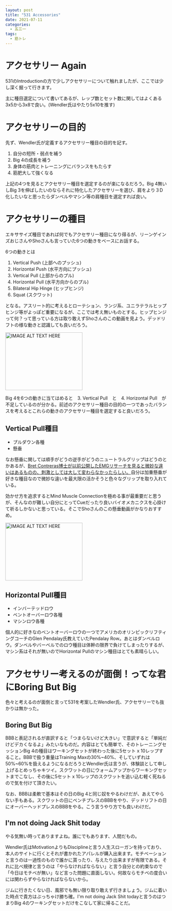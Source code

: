 ```yaml
---
layout: post
title: "531 Accessories"
date: 2021-07-11
categories:
  - 五三一
tags:
  - 筋トレ
---
```

# アクセサリー Again

531のIntroductionの方で少しアクセサリーについて触れましたが、ここでは少し深く掘って行きます。

主に種目選定について書いてあるが、レップ数とセット数に関してはよくある3x5から3x8で良い。(Wendler氏はやたり5x10を推す)

# アクセサリーの目的

先ず、Wendler氏が定義するアクセサリー種目の目的を記す。
1. 自分の短所・弱点を補う
2. Big 4の成長を補う
3. 身体の筋肉とトレーニングにバランスをもたらす
4. 筋肥大して強くなる

上記の4つを見るとアクセサリー種目を選定するのが楽になるだろう。Big 4無いしBig 3を伸ばしたいのならそれに特化したアクセサリーを選び、肩をより３D化したいなと思ったらダンベルやマシン等の肩種目を選定すれば良い。

# アクセサリーの種目

エキササイズ種目であれば何でもアクセサリー種目になり得るが、リーンゲインズおじさんやShoさんも言っていた6つの動きをベースにお話する。

6つの動きとは
1. Vertical Push (上部へのプッシュ)
2. Horizontal Push (水平方向にプッシュ)
3. Vertical Pull (上部からのプル)
4. Horizontal Pull (水平方向からのプル)
5. Bilateral Hip Hinge (ヒップヒンジ)
6. Squat (スクワット)

となる。アスリート的に考えるとローテション、ランジ系、ユニラテラルヒップヒンジ等がよっぽど重要になるが、ここでは考え無いものとする。ヒップヒンジって何？って思っている方は取り敢えずShoさんのこの動画を見よう。デッドリフトの様な動きと認識しても良いだろう。

<a href="http://www.youtube.com/watch?feature=player_embedded&v=QnisEdyd3q8
" target="_blank"><img src="http://img.youtube.com/vi/QnisEdyd3q8/0.jpg" 
alt="IMAGE ALT TEXT HERE" width="240" height="180" /></a>

Big 4を6つの動きに当てはめると　3. Vertical Pull　と　4. Horizontal Pull　が不足しているのが分かる。前述のアクセサリー種目の目的の一つであったバランスを考えるとこれらの動きのアクセサリー種目を選定すると良いだろう。

## Vertical Pull種目
- プルダウン各種
- 懸垂

なお懸垂に関しては順手がどうの逆手がどうのニュートラルグリップはどうのとかあるが、[Bret Contreras博士が以前公開したEMGリサーチを見ると微妙な違いはあるものの、刺激としては大して変わらなかったらしい。](https://www.t-nation.com/training/inside-the-muscles-best-back-and-biceps-exercises)自分は加重懸垂が好きな種目なので微妙な違いを最大限の活かそうと色々なグリップを取り入れている。

効かせ方を追求するとMind Muscle Connectionを極める事が最重要だと思うが、そんなのが難しい自分にとってCueだったり良いバイオメカニクスを心掛けて祈るしかないと思っている。そこでShoさんのこの懸垂動画がかなりおすすめ。

<a href="http://www.youtube.com/watch?feature=player_embedded&v=xo4Lx_UU-Vw
" target="_blank"><img src="http://img.youtube.com/vi/xo4Lx_UU-Vw/0.jpg" 
alt="IMAGE ALT TEXT HERE" width="240" height="180" /></a>

## Horizontal Pull種目
- インバーテッドロウ
- ベントオーバーロウ各種
- マシンロウ各種

個人的に好きなのベントオーバーロウの一つでアメリカのオリンピックリフティングコーチのGlen Pendalay氏教えていたPendalay Row。あとはダンベルロウ。ダンベルやバーベルでのロウ種目は体幹の限界で負けてしまったりするが、マシン系はそれが無いのでHorizontal Pullのマシン種目はとても素晴らしい。

# アクセサリー考えるのが面倒！ってな君にBoring But Big

色々と考えるのが面倒と言って531を考案したWendler氏、アクセサリーでも抜かりは無かった。

## Boring But Big

BBBと表記されるが直訳すると「つまらないけど大きい」で意訳すると「単純だけどデカくなるよ」みたいなものだ。内容はとても簡単で、そのトレーニングセッションBig 4の種目はワーキングセットが終わった後に5セット x 10レップすること。BBBで扱う重量はTraining Maxの30%~40%、そしていずれは50%~60%を扱えるようになるだろうとWendler氏は言うが、体験談として申し上げるとめっちゃキツイ。スクワットの日にウォームアップからワーキングセットまでこなし、その後に5セット x 10レップのスクワットを追い込む軽く死ねるので気を付けて頂きたい。

なお、BBBは柔軟で基本はその日のBig 4と同じ奴をやるわけだが、あえてやらない手もある。スクワットの日にベンチプレスのBBBをやり、デッドリフトの日にオーバーヘッドプレスのBBBをやる。こう言うやり方でも良いわけだ。

## I'm not doing Jack Shit today

やる気無い時ってありますよね。誰にでもあります、人間だもの。

Wendler氏はMotivationよりもDisciplineと言う人生スローガンを持っており、本人のサイトに行くとそれが書かれたアパレルが購入出来ます。モチベーションと言うのは一過性のもので誰かに貰ったり、与えたり出来ますが有限である。それに比べ規律と言うのは「やらなければならない」と言う自分との約束なので「今日はモチベが無い」など言った問題に直面しない。何故ならモチベの度合いには関わらずやらなければならないから。

ジムに行きたくない日、風邪でも無い限り取り敢えず行きましょう。ジムに着いた時点で貴方はぶっちゃけ勝ち確。I'm not doing Jack Shit todayと言うのはつまりBig 4のワーキングセットだけをこなして家に帰ることだ。

